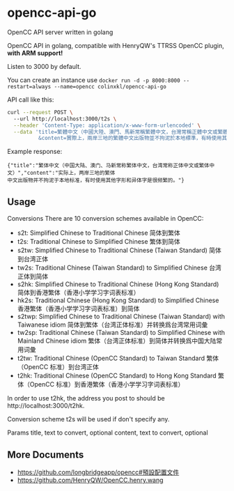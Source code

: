 # opencc-api-go
OpenCC API server written in golang

OpenCC API in golang, compatible with HenryQW's TTRSS OpenCC plugin, **with ARM support!**

Listen to 3000 by default.

You can create an instance use `docker run -d -p 8000:8000 --restart=always --name=opencc colinxkl/opencc-api-go`

API call like this:
```bash
curl --request POST \                                                                
  --url http://localhost:3000/t2s \
  --header 'Content-Type: application/x-www-form-urlencoded' \
  --data 'title=繁體中文（中國大陸、澳門、馬新常稱繁體中文，台灣常稱正體中文或繁體中文）
          &content=實際上，兩岸三地的繁體中文出版物並不拘泥於本地標準，有時使用其他字形和異體字是很頻繁的。'

```
Example response:
```
{"title":"繁体中文（中国大陆、澳门、马新常称繁体中文，台湾常称正体中文或繁体中文）","content":"实际上，两岸三地的繁体
中文出版物并不拘泥于本地标准，有时使用其他字形和异体字是很频繁的。"}
```

## Usage
Conversions
There are 10 conversion schemes available in OpenCC:

* s2t: Simplified Chinese to Traditional Chinese 简体到繁体  
* t2s: Traditional Chinese to Simplified Chinese 繁体到简体  
* s2tw: Simplified Chinese to Traditional Chinese (Taiwan Standard) 简体到台湾正体  
* tw2s: Traditional Chinese (Taiwan Standard) to Simplified Chinese 台湾正体到简体  
* s2hk: Simplified Chinese to Traditional Chinese (Hong Kong Standard) 简体到香港繁体（香港小学学习字词表标准）  
* hk2s: Traditional Chinese (Hong Kong Standard) to Simplified Chinese 香港繁体（香港小学学习字词表标准）到简体  
* s2twp: Simplified Chinese to Traditional Chinese (Taiwan Standard) with Taiwanese idiom 简体到繁体（台湾正体标准）并转换爲台湾常用词彙    
* tw2sp: Traditional Chinese (Taiwan Standard) to Simplified Chinese with Mainland Chinese idiom 繁体（台湾正体标准）到简体并转换爲中国大陆常用词彙
* t2tw: Traditional Chinese (OpenCC Standard) to Taiwan Standard 繁体（OpenCC 标准）到台湾正体
* t2hk: Traditional Chinese (OpenCC Standard) to Hong Kong Standard 繁体（OpenCC 标准）到香港繁体（香港小学学习字词表标准）

In order to use t2hk, the address you post to should be http://localhost:3000/t2hk.

Conversion scheme t2s will be used if don't specify any.

Params
title, text to convert, optional
content, text to convert, optional

## More Documents
* https://github.com/longbridgeapp/opencc#預設配置文件
* https://github.com/HenryQW/OpenCC.henry.wang
